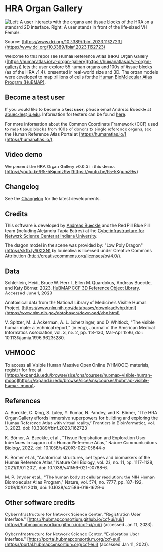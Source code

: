 # HRA Organ Gallery

![Left: A user interacts with the organs and tissue blocks of the HRA on a standard 2D interface. Right: A user stands in front of the life-sized VH Female.](https://www.frontiersin.org/files/Articles/1162723/fbinf-03-1162723-HTML/image_m/fbinf-03-1162723-g001.jpg)

Source: [https://www.doi.org/10.3389/fbinf.2023.1162723](https://www.doi.org/10.3389/fbinf.2023.1162723)

Welcome to this repo! The Human Reference Atlas (HRA) Organ Gallery ([https://humanatlas.io/vr-organ-gallery](https://humanatlas.io/vr-organ-gallery)) lets the user explore 55 human organs and 100s of tissue blocks (as of the HRA v1.4), presented in real-world size and 3D. The organ models were developed to map trillions of cells for the [Human BioMolecular Atlas Program (HuBMAP)](https://commonfund.nih.gov/hubmap). 

## Become a test user

If you would like to become a **test user**, please email Andreas Bueckle at [abueckle@iu.edu](mailto:abueckle@iu.edu). Information for testers can be found [here](INFORMATION_FOR_TESTERS.MD).

For more information about the Common Coordinate Framework (CCF) used to map tissue blocks from 100s of donors to single reference organs, see the Human Reference Atlas Portal at [https://humanatlas.io/](https://humanatlas.io/).

## Video demo

We present the HRA Organ Gallery v0.6.5 in this demo: [https://youtu.be/R5-5Kgumz9w](https://youtu.be/R5-5Kgumz9w)

## Changelog

See the [Changelog](CHANGELOG.md) for the latest developments.

## Credits

This software is developed by [Andreas Bueckle](https://www.andreas-bueckle.com) and the Red Pill Blue Pill team (including Alejandra Tapia Batres) at the [Cyberinfrastructure for Network Science Center at Indiana University](http://cns.iu.edu/). 

The dragon model in the scene was provided by:
"Low Poly Dragon" [(https://skfb.ly/6XtXN)](https://skfb.ly/6XtXN) by louieoliva is licensed under Creative Commons Attribution [(http://creativecommons.org/licenses/by/4.0/)](http://creativecommons.org/licenses/by/4.0/).

## Data 

Schlehlein, Heidi, Bruce W. Herr II, Ellen M. Quardokus, Andreas Bueckle, and Katy Börner. 2023. [HuBMAP CCF 3D Reference Object Library](https://humanatlas.io/3d-reference). Accessed June 1, 2023

Anatomical data from the National Library of Medicine’s Visible Human Project. [https://www.nlm.nih.gov/databases/download/vhp.html](https://www.nlm.nih.gov/databases/download/vhp.html) 

V. Spitzer, M. J. Ackerman, A. L. Scherzinger, and D. Whitlock, "The visible human male: a technical report," (in eng), Journal of the American Medical Informatics Association, vol. 3, no. 2, pp. 118-130, Mar-Apr 1996, doi: 10.1136/jamia.1996.96236280.

## VHMOOC

To access all Visible Human Massive Open Online (VHMOOC) materials, register for free at [https://expand.iu.edu/browse/sice/cns/courses/hubmap-visible-human-mooc](https://expand.iu.edu/browse/sice/cns/courses/hubmap-visible-human-mooc).

## References

A. Bueckle, C. Qing, S. Luley, Y. Kumar, N. Pandey, and K. Börner, “The HRA Organ Gallery affords immersive superpowers for building and exploring the Human Reference Atlas with virtual reality,” Frontiers in Bioinformatics, vol. 3, 2023. doi: 10.3389/fbinf.2023.1162723

K. Börner, A. Bueckle, et al., “Tissue Registration and Exploration User Interfaces in support of a Human Reference Atlas,” Nature Communications Biology, 2022. doi: 10.1038/s42003-022-03644-x

K. Börner et al., "Anatomical structures, cell types and biomarkers of the Human Reference Atlas," Nature Cell Biology, vol. 23, no. 11, pp. 1117-1128, 2021/11/01 2021, doi: 10.1038/s41556-021-00788-6.

M. P. Snyder et al., "The human body at cellular resolution: the NIH Human Biomolecular Atlas Program," Nature, vol. 574, no. 7777, pp. 187-192, 2019/10/01 2019, doi: 10.1038/s41586-019-1629-x

## Other software credits

Cyberinfrastructure for Network Science Center. "Registration User Interface." [https://hubmapconsortium.github.io/ccf-ui/rui/](https://hubmapconsortium.github.io/ccf-ui/rui/) (accessed Jan 11, 2023).

Cyberinfrastructure for Network Science Center. "Exploration User Interface." [https://portal.hubmapconsortium.org/ccf-eui](https://portal.hubmapconsortium.org/ccf-eui)  (accessed Jan 11, 2023).

